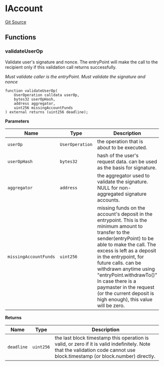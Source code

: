 # IAccount
[Git Source](https://github.com/TrueWallet/contracts/blob/843930f01013ad22976a2d653f9d67aaa82d54f4/src/interfaces/IAccount.sol)


## Functions
### validateUserOp

Validate user's signature and nonce.
The entryPoint will make the call to the recipient only if this validation call returns successfully.

*Must validate caller is the entryPoint.
Must validate the signature and nonce*


```solidity
function validateUserOp(
    UserOperation calldata userOp,
    bytes32 userOpHash,
    address aggregator,
    uint256 missingAccountFunds
) external returns (uint256 deadline);
```
**Parameters**

|Name|Type|Description|
|----|----|-----------|
|`userOp`|`UserOperation`|the operation that is about to be executed.|
|`userOpHash`|`bytes32`|hash of the user's request data. can be used as the basis for signature.|
|`aggregator`|`address`|the aggregator used to validate the signature. NULL for non-aggregated signature accounts.|
|`missingAccountFunds`|`uint256`|missing funds on the account's deposit in the entrypoint. This is the minimum amount to transfer to the sender(entryPoint) to be able to make the call. The excess is left as a deposit in the entrypoint, for future calls. can be withdrawn anytime using "entryPoint.withdrawTo()" In case there is a paymaster in the request (or the current deposit is high enough), this value will be zero.|

**Returns**

|Name|Type|Description|
|----|----|-----------|
|`deadline`|`uint256`|the last block timestamp this operation is valid, or zero if it is valid indefinitely. Note that the validation code cannot use block.timestamp (or block.number) directly.|


